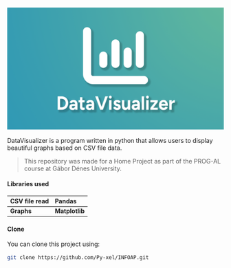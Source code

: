 ![](src/assets/logo/data_visualizer_logo.png)

DataVisualizer is a program written in python that allows users to display beautiful graphs based on CSV file data.

> This repository was made for a Home Project as part of the PROG-AL course at Gábor Dénes University.

#### Libraries used

| **CSV file read** | **Pandas**     |
| :---------------- | :------------- |
| **Graphs**        | **Matplotlib** |

#### Clone

You can clone this project using:

```sh
git clone https://github.com/Py-xel/INFOAP.git
```

